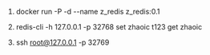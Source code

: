 1. docker run -P -d --name z_redis z_redis:0.1

2. redis-cli -h 127.0.0.1 -p 32768
set zhaoic t123
get zhaoic

3. ssh root@127.0.0.1 -p 32769
